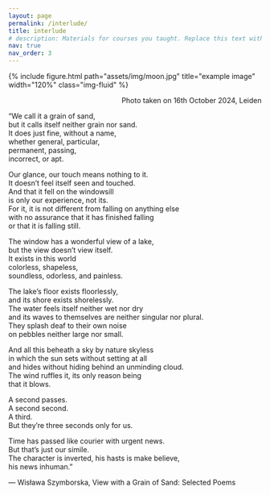```yaml
---
layout: page
permalink: /interlude/
title: interlude
# description: Materials for courses you taught. Replace this text with your description.
nav: true
nav_order: 3
---
```


{% include figure.html path="assets/img/moon.jpg" title="example image" width="120%" class="img-fluid" %}
<p class="image-caption" style="text-align: right; margin-top: 5px;">Photo taken on 16th October 2024, Leiden</p>


“We call it a grain of sand,  
but it calls itself neither grain nor sand.  
It does just fine, without a name,  
whether general, particular,  
permanent, passing,  
incorrect, or apt.  

Our glance, our touch means nothing to it.  
It doesn’t feel itself seen and touched.  
And that it fell on the windowsill  
is only our experience, not its.  
For it, it is not different from falling on anything else  
with no assurance that it has finished falling  
or that it is falling still.  

The window has a wonderful view of a lake,  
but the view doesn’t view itself.  
It exists in this world  
colorless, shapeless,  
soundless, odorless, and painless.  

The lake’s floor exists floorlessly,  
and its shore exists shorelessly.  
The water feels itself neither wet nor dry  
and its waves to themselves are neither singular nor plural.  
They splash deaf to their own noise  
on pebbles neither large nor small.  

And all this beheath a sky by nature skyless  
in which the sun sets without setting at all  
and hides without hiding behind an unminding cloud.  
The wind ruffles it, its only reason being  
that it blows.  

A second passes.  
A second second.  
A third.  
But they’re three seconds only for us.  

Time has passed like courier with urgent news.  
But that’s just our simile.  
The character is inverted, his hasts is make believe,  
his news inhuman.”  

― Wisława Szymborska, View with a Grain of Sand: Selected Poems






